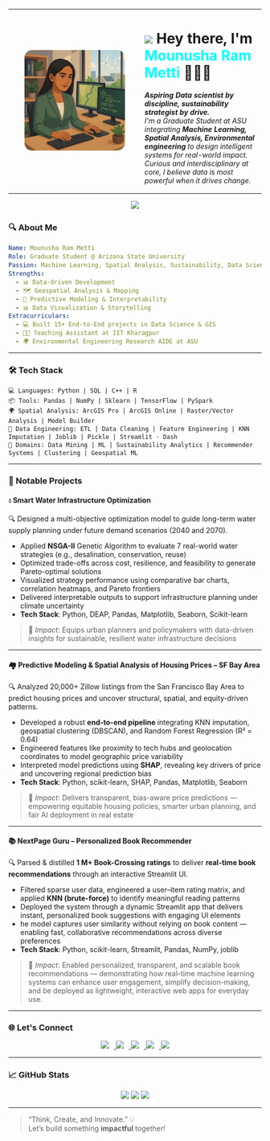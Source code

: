
<table>
  <tr>
    <td width="250" align="center">
      <img src="https://github.com/Mounusha25/Mounusha25/blob/main/Mounusha_1.png" width="200" style="border-radius: 15px;" alt="Brijesh Kumar"/>
    </td>
    <td>
      <h1>
        <img src="https://media.giphy.com/media/hvRJCLFzcasrR4ia7z/giphy.gif" width="28"> 
        Hey there, I'm <span style="color:#00FFFF"><b>Mounusha Ram Metti</b></span> 👩🏽‍💻
      </h1>
      <p>
        <i><b>Aspiring Data scientist by discipline, sustainability strategist by drive.<br></b> I'm a Graduate Student at ASU integrating
        <b>Machine Learning, Spatial Analysis, Environmental engineering</b> to design intelligent systems for real-world impact.<br>
        Curious and interdisciplinary at core, I believe data is most powerful when it drives change.</i>
      </p>
    </td>
  </tr>
</table>

<p align="center">
  <img src="https://readme-typing-svg.herokuapp.com?font=Fira+Code&size=28&pause=1000&color=00FF00&center=true&vCenter=true&width=1000&lines=Graduate+Student+@+ASU;AI+%7C+ML+%7C+Computer+Vision;Data+Mining+%7C+Big+Data+%7C+DevOps+Engineer;600%2B+LeetCode+Problems+Solved;Top+150+on+CodeChef;Think+Code+Create+Repeat+%F0%9F%94%A5">
</p>



### 🔍 About Me

```yaml
Name: Mounusha Ram Metti
Role: Graduate Student @ Arizona State University
Passion: Machine Learning, Spatial Analysis, Sustainability, Data Science
Strengths:
  - 📊 Data-driven Development
  - 🗺️ Geospatial Analysis & Mapping
  - 🧠 Predictive Modeling & Interpretability
  - 📊 Data Visualization & Storytelling
Extracurriculars:
  - 💻 Built 15+ End-to-End projects in Data Science & GIS
  - 🧑‍🏫 Teaching Assistant at IIT Kharagpur
  - 🌍 Environmental Engineering Research AIDE at ASU
``` 

---

### 🛠️ Tech Stack

```
💻 Languages: Python | SQL | C++ | R
📦 Tools: Pandas | NumPy | Sklearn | TensorFlow | PySpark 
🌍 Spatial Analysis: ArcGIS Pro | ArcGIS Online | Raster/Vector Analysis | Model Builder
🧰 Data Engineering: ETL | Data Cleaning | Feature Engineering | KNN Imputation | Joblib | Pickle | Streamlit · Dash
🧠 Domains: Data Mining | ML | Sustainability Analytics | Recommender Systems | Clustering | Geospatial ML
```

---

### 🚀 Notable Projects


#### 💧 Smart Water Infrastructure Optimization
🔍 Designed a multi-objective optimization model to guide long-term water supply planning under future demand scenarios (2040 and 2070).  
- Applied **NSGA-II** Genetic Algorithm to evaluate 7 real-world water strategies (e.g., desalination, conservation, reuse)
- Optimized trade-offs across cost, resilience, and feasibility to generate Pareto-optimal solutions
- Visualized strategy performance using comparative bar charts, correlation heatmaps, and Pareto frontiers
- Delivered interpretable outputs to support infrastructure planning under climate uncertainty
- **Tech Stack**: Python, DEAP, Pandas, Matplotlib, Seaborn, Scikit-learn
> 📌 *Impact*: Equips urban planners and policymakers with data-driven insights for sustainable, resilient water infrastructure decisions
---

#### 🏘️ Predictive Modeling & Spatial Analysis of Housing Prices – SF Bay Area
🔍 Analyzed 20,000+ Zillow listings from the San Francisco Bay Area to predict housing prices and uncover structural, spatial, and equity-driven patterns.
- Developed a robust **end-to-end pipeline** integrating KNN imputation, geospatial clustering (DBSCAN), and Random Forest Regression (R² = 0.64) 
- Engineered features like proximity to tech hubs and geolocation coordinates to model geographic price variability
- Interpreted model predictions using **SHAP**, revealing key drivers of price and uncovering regional prediction bias
- **Tech Stack**: Python, scikit-learn, SHAP, Pandas, Matplotlib, Seaborn  
> 📌 *Impact*: Delivers transparent, bias-aware price predictions — empowering equitable housing policies, smarter urban planning, and fair AI deployment in real estate

---

#### 📚 NextPage Guru – Personalized Book Recommender
🔍 Parsed & distilled **1 M+ Book-Crossing ratings** to deliver **real-time book recommendations** through an interactive Streamlit UI. 
- Filtered sparse user data, engineered a user–item rating matrix, and applied **KNN (brute-force)** to identify meaningful reading patterns 
- Deployed the system through a dynamic Streamlit app that delivers instant, personalized book suggestions with engaging UI elements
- he model captures user similarity without relying on book content — enabling fast, collaborative recommendations across diverse preferences  
- **Tech Stack**: Python, scikit-learn, Streamlit, Pandas, NumPy, joblib
> 📌 *Impact*: Enabled personalized, transparent, and scalable book recommendations — demonstrating how real-time machine learning systems can enhance user engagement, simplify decision-making, and be deployed as lightweight, interactive web apps for everyday use.
---
### 🌐 Let's Connect

<p align="center">
  <a href="https://www.linkedin.com/in/mounusha-ram-metti/" target="_blank">
    <img src="https://img.shields.io/badge/LinkedIn-0A66C2?style=for-the-badge&logo=linkedin&logoColor=white" style="margin-right: 10px;" />
  </a>
  <a href="https://leetcode.com/u/Mounusha_25/" target="_blank">
    <img src="https://img.shields.io/badge/LeetCode-FFA116?style=for-the-badge&logo=leetcode&logoColor=black" style="margin-right: 10px;" />
  </a>
  <a href="https://www.hackerrank.com/profile/Mounusha_Metti" target="_blank">
    <img src="https://img.shields.io/badge/HackerRank-2EC866?style=for-the-badge&logo=hackerrank&logoColor=white" style="margin-right: 10px;" />
  </a>
  <a href="https://medium.com/@metti.mounu" target="_blank">
    <img src="https://img.shields.io/badge/Medium-12100E?style=for-the-badge&logo=medium&logoColor=white" style="margin-right: 10px;" />
  </a>
  <a href="https://www.instagram.com/wander_lust0725/" target="_blank">
    <img src="https://img.shields.io/badge/Instagram-E4405F?style=for-the-badge&logo=instagram&logoColor=white" />
  </a>
</p>

---

### 📈 GitHub Stats

<p align="center">
  <img src="https://github-readme-stats.vercel.app/api?username=Mounusha25&show_icons=true&count_private=true&theme=radical" height="170" />
  <img src="https://github-readme-stats.vercel.app/api/top-langs/?username=Mounusha25&layout=compact&theme=radical" height="170"/>
  <img src="https://streak-stats.demolab.com?user=Mounusha25&theme=radical&hide_border=false" />
</p>

---

> “Think, Create, and Innovate.” 💡  
> Let’s build something **impactful** together!

